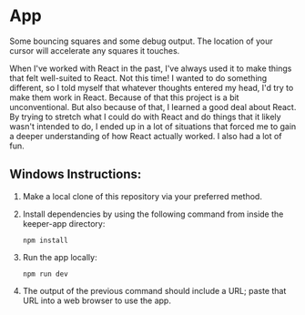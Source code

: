 # App
Some bouncing squares and some debug output.  The location of your cursor will accelerate any squares it touches.

When I've worked with React in the past, I've always used it to make things that felt well-suited to React.  Not this time!  I wanted to do something different, so I told myself that whatever thoughts entered my head, I'd try to make them work in React.  Because of that this project is a bit unconventional.  But also because of that, I learned a good deal about React.  By trying to stretch what I could do with React and do things that it likely wasn't intended to do, I ended up in a lot of situations that forced me to gain a deeper understanding of how React actually worked.  I also had a lot of fun.


## Windows Instructions:
1. Make a local clone of this repository via your preferred method.

2. Install dependencies by using the following command from inside the keeper-app directory:

       npm install

3. Run the app locally:

       npm run dev
	   
4. The output of the previous command should include a URL; paste that URL into a web browser to use the app.
